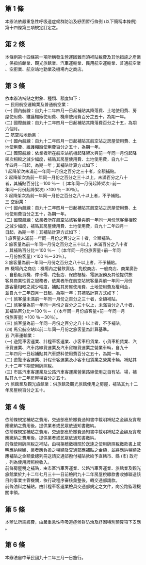 第 1 條
-------
本辦法依嚴重急性呼吸道症候群防治及紓困暫行條例 (以下簡稱本條例)   
第十四條第三項規定訂定之。

第 2 條
-------
本條例第十四條第一項所稱發生營運困難而須補貼稅費及其他措施之產業  
，係指旅館業、觀光旅館業、汽車運輸業、民用航空運輸業、普通航空業  
、空廚業、航空站地勤業及機場內之商店。

第 3 條
-------
依本辦法補貼之對象、種類、額度如下：                              
一  民用航空運輸業及普通航空業：                                  
 (一) 國內航線：自九十二年四月一日起補貼其降落費、土地使用費、房  
      屋使用費、維護棚廠使用費、機庫使用費百分之五十，為期一年。  
 (二) 國際航線：自九十二年四月一日起補貼其降落費百分之十五，為期  
      六個月。                                                    
二  航空站地勤業：                                                
 (一) 國內航線：自九十二年四月一日起補貼其航空站之房屋使用費、土  
      地使用費、維護棚廠使用費百分之五十，為期一年。              
 (二) 國際航線：依業者所在航空站航機起降架次與前一年同一月份起降  
      架次相較之減少幅度，補貼其房屋使用費、土地使用費，自九十二  
      年四月一日起，為期一年；其補貼計算方式如下：                
      1 起降架次未滿前一年同一月份之百分之三十者，全額補貼。      
      2 起降架次為前一年同一月份之百分之三十以上，未滿百分之八十  
        者，其補貼百分比＝100 ％－〔 (本年同一月份起降架次÷前一  
        年同一月份起降架次) ×100 ％－30％〕。                    
      3 起降架次為前一年同一月份之百分之八十以上者，不予補貼。    
三  空廚業：                                                      
 (一) 國內航線：自九十二年四月一日起補貼其航空站之房屋使用費、土  
      地使用費百分之五十，為期一年。                              
 (二) 國際航線：依業者所在航空站旅客量與前一年同一月份旅客量相較  
      之減少幅度，補貼其房屋使用費、土地使用費，自九十二年四月一  
      日起，為期一年；其補貼計算方式如下：                        
      1 旅客量未滿前一年同一月份之百分之三十者，全額補貼。        
      2 旅客量為前一年同一月份之百分之三十以上，未滿百分之八十者  
        ，其補貼百分比＝100 ％－〔 (本年同一月份旅客量÷前一年同  
        一月份旅客量) ×100 ％－30％〕。                          
      3 旅客量為前一年同一月份之百分之八十以上者，不予補貼。      
四  機場內之商店：機場內之餐飲賣店、免稅商店、一般商店、商業廣告  
    、自動販賣機、停車場、花藝店、保險櫃檯、電訊服務及其他提供旅  
    客具商業性質之服務者，依業者所在航空站旅客量與前一年同一月份  
    旅客量相較之減少幅度，補貼其房屋使用費、土地使用費及權利金，  
    並自九十二年四月一日起，為期一年；其補貼計算方式如下：        
 (一) 旅客量未滿前一年同一月份之百分之三十者，全額補貼。          
 (二) 旅客量為前一年同一月份之百分之三十以上，未滿百分之八十者，  
      其補貼百分比＝100 ％－〔 (本年同一月份旅客量÷前一年同一月  
      份旅客量) ×100 ％－30％〕。                                
 (三) 旅客量為前一年同一月份之百分之八十以上者，不予補貼。        
 (四) 馬公航空站以前二年同一月份之旅客量為計算基準。              
五  汽車運輸業：                                                  
 (一) 遊覽車客運業、計程車客運業、小客車租賃業、小貨車租賃業、汽  
      車貨運業、汽車路線貨運業及汽車貨櫃貨運業之營業車輛，自九十  
      二年四月一日起補貼其汽車燃料使用費百分之五十，為期一年。    
 (二) 遊覽車客運業、計程車客運業及小客車租賃業之營業車輛，補貼其  
      九十二年下期使用牌照稅。                                    
 (三) 市區汽車客運業及公路汽車客運業營業路線使用之自有站、場，補  
      貼其九十二年房屋稅百分之五十。                              
六  旅館業及觀光旅館業：供旅館及觀光旅館使用之房屋，補貼其九十二  
    年房屋稅百分之五十。

第 4 條
-------
依前條規定補貼之費用，交通部應於繳費通知書中載明補貼之金額及實際  
應繳納之費用後，提供業者或民眾依通知書繳納。                      
依前條規定補貼之費用，交通部應於繳費通知書中載明補貼之金額及實際  
應繳納之費用後，提供業者或民眾依通知書繳納。                      
前條使用牌照稅之補貼，由稅捐稽徵機關於送達之使用牌照稅繳款書上載  
明應納稅額、業者應負擔之稅額及交通部應補貼之金額，並將應納稅額及  
應補貼之金額彙總列冊送請交通部撥付補貼款給予直轄市、縣 (市) 政府  
，列為使用牌照稅收入。                                            
前條房屋稅之補貼，由市區汽車客運業、公路汽車客運業、旅館業及觀光  
旅館業於九十二年七月三十一日前檢附九十二年房屋稅繳款書收據聯送該  
目的事業主管機關，依行政程序審核彙整後，轉交通部請款。            
前條油料之補貼，由計程車客運業檢具交通部規定之文件，向公路監理機  
關申領。

第 5 條
-------
本辦法所需經費，由嚴重急性呼吸道症候群防治及紓困特別預算項下支應  
。

第 6 條
-------
本辦法自中華民國九十二年三月一日施行。

